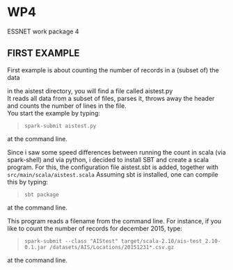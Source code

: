 # WP4 #
ESSNET work package 4

## FIRST EXAMPLE ##
First example is about counting the number of records in a (subset of) the data  

in the aistest directory, you will find a file called aistest.py  
It reads all data from a subset of files, parses it, throws away the  header and counts the number of lines in the file.  
You start the example by typing:  
>`spark-submit aistest.py`   

at the command line.  

Since i saw some speed differences between running the count in scala (via spark-shell) and via python, i decided to install SBT and create a scala program. For this, the configuration file aistest.sbt is added, together with `src/main/scala/aistest.scala`
Assuming sbt is installed, one can compile this by typing:  
>`sbt package`  

at the command line.

This program reads a filename from the command line. For instance, if you like to count the number of records for december 2015, type:  
> `spark-submit --class "AIStest" target/scala-2.10/ais-test_2.10-0.1.jar /datasets/AIS/Locations/20151231*.csv.gz`  

at the command line.


